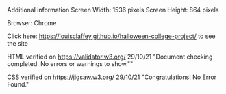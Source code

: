 Additional information
Screen Width: 1536 pixels
Screen Height: 864 pixels

Browser: Chrome

Click here: https://louisclaffey.github.io/halloween-college-project/ to see the site

HTML verified on https://validator.w3.org/ 29/10/21
"Document checking completed. No errors or warnings to show.""

CSS verified on https://jigsaw.w3.org/ 29/10/21
"Congratulations! No Error Found."
